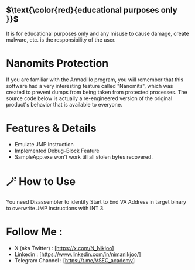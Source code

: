 ## $\text{\color{red}{educational purposes only }}$

It is for educational purposes only and any misuse to cause damage, create malware, etc. is the responsibility of the user.


# Nanomits Protection
If you are familiar with the Armadillo program, you will remember that this software had a very interesting feature called "Nanomits", which was created to prevent dumps from being taken from protected processes. The source code below is actually a re-engineered version of the original product's behavior that is available to everyone.


# Features & Details
- Emulate JMP Instruction
- Implemented Debug-Block Feature 
- SampleApp.exe won't work till all stolen bytes recovered.

##

# 🪄 How to Use
You need Disassembler to identify Start to End VA Address in target binary to overwrite JMP instructions with INT 3.

##

# Follow Me :
- X (aka Twitter) : [https://x.com/N_Nikjoo]
- Linkedin : [https://www.linkedin.com/in/nimanikjoo/]
- Telegram Channel : [https://t.me/VSEC_academy]

